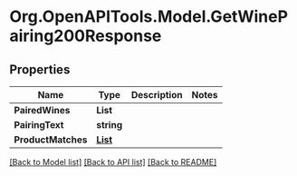 # Org.OpenAPITools.Model.GetWinePairing200Response

## Properties

Name | Type | Description | Notes
------------ | ------------- | ------------- | -------------
**PairedWines** | **List<string>** |  | 
**PairingText** | **string** |  | 
**ProductMatches** | [**List<GetWinePairing200ResponseProductMatchesInner>**](GetWinePairing200ResponseProductMatchesInner.md) |  | 

[[Back to Model list]](../README.md#documentation-for-models) [[Back to API list]](../README.md#documentation-for-api-endpoints) [[Back to README]](../README.md)

